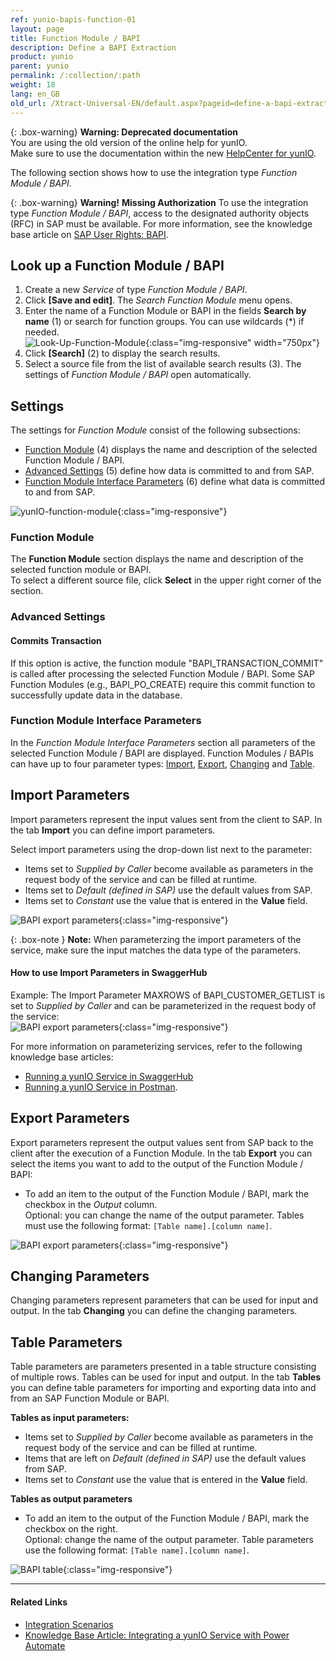 ```yaml
---
ref: yunio-bapis-function-01
layout: page
title: Function Module / BAPI
description: Define a BAPI Extraction
product: yunio
parent: yunio
permalink: /:collection/:path
weight: 18
lang: en_GB
old_url: /Xtract-Universal-EN/default.aspx?pageid=define-a-bapi-extraction
---
```


{: .box-warning}
**Warning: Deprecated documentation** <br>
You are using the old version of the online help for yunIO.<br>
Make sure to use the documentation within the new [HelpCenter for yunIO](https://helpcenter.theobald-software.com/yunio/).

The following section shows how to use the integration type *Function Module / BAPI*.

{: .box-warning}
**Warning!** **Missing Authorization**
To use the integration type *Function Module / BAPI*, access to the designated authority objects (RFC) in SAP must be available. For more information, see the knowledge base article on [SAP User Rights: BAPI](https://kb.theobald-software.com/sap/authority-objects-sap-user-rights#bapi).

## Look up a Function Module / BAPI

1. Create a new *Service* of type *Function Module / BAPI*.
2. Click **[Save and edit]**. The *Search Function Module* menu opens.
3. Enter the name of a Function Module or BAPI in the fields **Search by name** (1) or search for function groups. You can use wildcards (*) if needed.<br>
![Look-Up-Function-Module](/img/content/yunio/search-bapi.png){:class="img-responsive" width="750px"}
4. Click **[Search]** (2) to display the search results.
5. Select a source file from the list of available search results (3). The settings of *Function Module / BAPI* open automatically.<br>

## Settings
The settings for *Function Module* consist of the following subsections:

- [Function Module](#function-module) (4) displays the name and description of the selected Function Module / BAPI.
- [Advanced Settings](#advanced-settings) (5) define how data is committed to and from SAP.
- [Function Module Interface Parameters](#function-module-interface-parameters) (6) define what data is committed to and from SAP.

![yunIO-function-module](/img/content/yunio/bapi-settings.png){:class="img-responsive"}

### Function Module

The **Function Module** section displays the name and description of the selected function module or BAPI. <br>
To select a different source file, click **Select** in the upper right corner of the section.

### Advanced Settings

#### Commits Transaction

If this option is active, the function module "BAPI_TRANSACTION_COMMIT" is called after processing the selected Function Module / BAPI. 
Some SAP Function Modules (e.g., BAPI_PO_CREATE) require this commit function to successfully update data in the database.

### Function Module Interface Parameters

In the *Function Module Interface Parameters* section all parameters of the selected Function Module / BAPI are displayed.
Function Modules / BAPIs can have up to four parameter types: [Import](#import-parameters), [Export](#export-parameters), [Changing](#changing-parameters) and [Table](#table-parameters).

## Import Parameters
Import parameters represent the input values sent from the client to SAP. In the tab **Import** you can define import parameters.
 
Select import parameters using the drop-down list next to the parameter:
- Items set to *Supplied by Caller* become available as parameters in the request body of the service and can be filled at runtime.
- Items set to *Default (defined in SAP)* use the default values from SAP.
- Items set to *Constant* use the value that is entered in the **Value** field.

![BAPI export parameters](/img/content/yunio/BAPI-input.png){:class="img-responsive"}

{: .box-note }
**Note:** When parameterzing the import parameters of the service, make sure the input matches the data type of the parameters.<br>

#### How to use Import Parameters in SwaggerHub

Example: The Import Parameter MAXROWS of BAPI_CUSTOMER_GETLIST is set to *Supplied by Caller* and can be parameterized in the request body of the service:<br>
![BAPI export parameters](/img/content/yunio/swagger-inspector-parameter.png){:class="img-responsive"}

For more information on parameterizing services, refer to the following knowledge base articles: 
- [Running a yunIO Service in SwaggerHub](https://kb.theobald-software.com/yunio/running-a-yunio-service-in-swagger-hub) 
- [Running a yunIO Service in Postman](https://kb.theobald-software.com/yunio/running-a-yunio-service-in-postman).

## Export Parameters
Export parameters represent the output values sent from SAP back to the client after the execution of a Function Module.
In the tab **Export** you can select the items you want to add to the output of the Function Module / BAPI: 
- To add an item to the output of the Function Module / BAPI, mark the checkbox in the *Output* column.<br>
Optional: you can change the name of the output parameter. Tables must use the following format: `[Table name].[column name]`.

![BAPI export parameters](/img/content/yunio/BAPI-output.png){:class="img-responsive"}

## Changing Parameters

Changing parameters represent parameters that can be used for input and output. In the tab **Changing** you can define the changing parameters.

## Table Parameters

Table parameters are parameters presented in a table structure consisting of multiple rows. Tables can be used for input and output.
In the tab **Tables** you can define table parameters for importing and exporting data into and from an SAP Function Module or BAPI.

**Tables as input parameters:**<br>
- Items set to *Supplied by Caller* become available as parameters in the request body of the service and can be filled at runtime.
- Items that are left on *Default (defined in SAP)* use the default values from SAP.
- Items set to *Constant* use the value that is entered in the **Value** field.

**Tables as output parameters**<br>
- To add an item to the output of the Function Module / BAPI, mark the checkbox on the right.<br>
Optional: change the name of the output parameter. Table parameters use the following format: `[Table name].[column name]`.

![BAPI table](/img/content/yunio/BAPI-table.png){:class="img-responsive"}

*****
#### Related Links
- [Integration Scenarios](./integration)
- [Knowledge Base Article: Integrating a yunIO Service with Power Automate](https://kb.theobald-software.com/yunio/integrating-a-yunio-service-with-power-automate)
